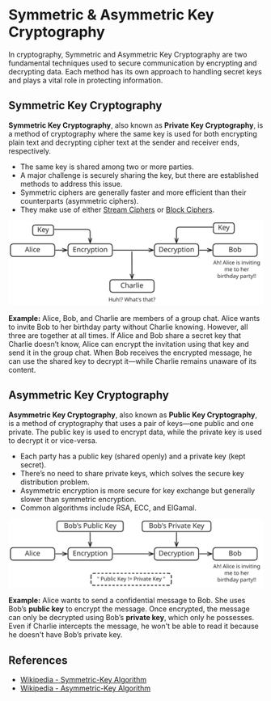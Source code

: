 # Symmetric & Asymmetric Key Cryptography

In cryptography, Symmetric and Asymmetric Key Cryptography are two fundamental techniques used to secure communication by encrypting and decrypting data. Each method has its own approach to handling secret keys and plays a vital role in protecting information.

## Symmetric Key Cryptography

**Symmetric Key Cryptography**, also known as **Private Key Cryptography**, is a method of cryptography where the same key is used for both encrypting plain text and decrypting cipher text at the sender and receiver ends, respectively.

- The same key is shared among two or more parties.
- A major challenge is securely sharing the key, but there are established methods to address this issue.
- Symmetric ciphers are generally faster and more efficient than their counterparts (asymmetric ciphers).
- They make use of either [Stream Ciphers](cryptography/stream.md) or [Block Ciphers](cryptography/block.md).

![Symmetric Key Cryptography Example](../assets/cryptography/symmetric.svg)

**Example:** Alice, Bob, and Charlie are members of a group chat. Alice wants to invite Bob to her birthday party without Charlie knowing. However, all three are together at all times. If Alice and Bob share a secret key that Charlie doesn’t know, Alice can encrypt the invitation using that key and send it in the group chat. When Bob receives the encrypted message, he can use the shared key to decrypt it—while Charlie remains unaware of its content.

## Asymmetric Key Cryptography

**Asymmetric Key Cryptography**, also known as **Public Key Cryptography**, is a method of cryptography that uses a pair of keys—one public and one private. The public key is used to encrypt data, while the private key is used to decrypt it or vice-versa.

- Each party has a public key (shared openly) and a private key (kept secret).
- There’s no need to share private keys, which solves the secure key distribution problem.
- Asymmetric encryption is more secure for key exchange but generally slower than symmetric encryption.
- Common algorithms include RSA, ECC, and ElGamal.

![Asymmetric Key Cryptography Example](../assets/cryptography/asymmetric.svg)

**Example:** Alice wants to send a confidential message to Bob. She uses Bob’s **public key** to encrypt the message. Once encrypted, the message can only be decrypted using Bob’s **private key**, which only he possesses. Even if Charlie intercepts the message, he won't be able to read it because he doesn't have Bob’s private key.

## References

- [Wikipedia - Symmetric-Key Algorithm](https://en.wikipedia.org/wiki/Symmetric-key_algorithm)
- [Wikipedia - Asymmetric-Key Algorithm](https://en.wikipedia.org/wiki/Public-key_cryptography)
